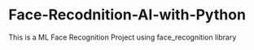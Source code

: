 # Face-Recodnition-AI-with-Python
This is a ML Face Recognition Project using face_recognition library
